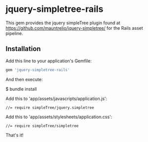 # jquery-simpletree-rails

This gem provides the jquery simpleTree plugin found at https://github.com/mauntrelio/jquery-simpletree/ for the Rails asset pipeline.

## Installation

Add this line to your application's Gemfile:

```ruby
gem 'jquery-simpletree-rails'
```
And then execute:

  $ bundle install

Add this to 'app/assets/javascripts/application.js':

	//= require simpleTree/jquery.simpletree

Add this to 'app/assets/stylesheets/application.css':

	//= require simpleTree/simpletree

That's it!
